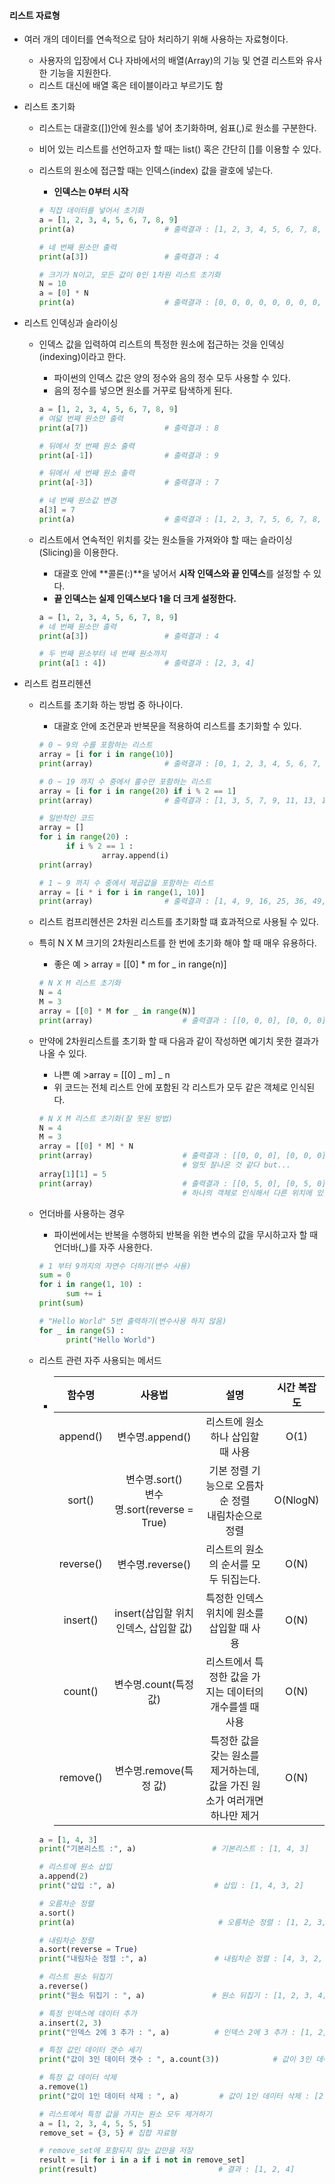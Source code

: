 #### 리스트 자료형

- 여러 개의 데이터를 연속적으로 담아 처리하기 위해 사용하는 자료형이다.

  - 사용자의 입장에서 C나 자바에서의 배열(Array)의 기능 및 연결 리스트와 유사한 기능을 지원한다.
  - 리스트 대신에 배열 혹은 테이블이라고 부르기도 함

- 리스트 초기화

  - 리스트는 대괄호([])안에 원소를 넣어 초기화하며, 쉼표(,)로 원소를 구분한다.

  - 비어 있는 리스트를 선언하고자 할 때는 list() 혹은 간단히 []를 이용할 수 있다.

  - 리스트의 원소에 접근할 때는 인덱스(index) 값을 괄호에 넣는다.

    - **인덱스는 0부터 시작**

    ```python
    # 직접 데이터를 넣어서 초기화
    a = [1, 2, 3, 4, 5, 6, 7, 8, 9]
    print(a)					# 출력결과 : [1, 2, 3, 4, 5, 6, 7, 8, 9]

    # 네 번째 원소만 출력
    print(a[3])					# 출력결과 : 4

    # 크기가 N이고, 모든 값이 0인 1차원 리스트 초기화
    N = 10
    a = [0] * N
    print(a)					# 출력결과 : [0, 0, 0, 0, 0, 0, 0, 0, 0, 0]
    ```

- 리스트 인덱싱과 슬라이싱

  - 인덱스 값을 입력하여 리스트의 특정한 원소에 접근하는 것을 인덱싱(indexing)이라고 한다.

    - 파이썬의 인덱스 값은 양의 정수와 음의 정수 모두 사용할 수 있다.
    - 음의 정수를 넣으면 원소를 거꾸로 탐색하게 된다.

    ```python
    a = [1, 2, 3, 4, 5, 6, 7, 8, 9]
    # 여덟 번째 원소만 출력
    print(a[7])					# 출력결과 : 8

    # 뒤에서 첫 번째 원소 출력
    print(a[-1])				# 출력결과 : 9

    # 뒤에서 세 번째 원소 출력
    print(a[-3])				# 출력결과 : 7

    # 네 번째 원소값 변경
    a[3] = 7
    print(a)					# 출력결과 : [1, 2, 3, 7, 5, 6, 7, 8, 9]
    ```

  - 리스트에서 연속적인 위치를 갖는 원소들을 가져와야 할 때는 슬라이싱(Slicing)을 이용한다.

    - 대괄호 안에 **콜론(:)**을 넣어서 **시작 인덱스와 끝 인덱스**를 설정할 수 있다.
    - **끝 인덱스는 실제 인덱스보다 1을 더 크게 설정한다.**

    ```python
    a = [1, 2, 3, 4, 5, 6, 7, 8, 9]
    # 네 번째 원소만 출력
    print(a[3])					# 출력결과 : 4

    # 두 번째 원소부터 네 번째 원소까지
    print(a[1 : 4])				# 출력결과 : [2, 3, 4]
    ```

- 리스트 컴프리헨션

  - 리스트를 초기화 하는 방법 중 하나이다.

    - 대괄호 안에 조건문과 반복문을 적용하여 리스트를 초기화할 수 있다.

    ```python
    # 0 ~ 9의 수를 포함하는 리스트
    array = [i for i in range(10)]
    print(array)				# 출력결과 : [0, 1, 2, 3, 4, 5, 6, 7, 8, 9]

    # 0 ~ 19 까지 수 중에서 홀수만 포함하는 리스트
    array = [i for i in range(20) if i % 2 == 1]
    print(array)				# 출력결과 : [1, 3, 5, 7, 9, 11, 13, 15, 17, 19]

    # 일반적인 코드
    array = []
    for i in range(20) :
          if i % 2 == 1 :
                  array.append(i)
    print(array)

    # 1 ~ 9 까지 수 중에서 제곱값을 포함하는 리스트
    array = [i * i for i in range(1, 10)]
    print(array)				# 출력결과 : [1, 4, 9, 16, 25, 36, 49, 64, 81]
    ```

  - 리스트 컴프리헨션은 2차원 리스트를 초기화할 떄 효과적으로 사용될 수 있다.

  - 특히 N X M 크기의 2차원리스트를 한 번에 초기화 해야 할 때 매우 유용하다.

    - 좋은 예 > array = [[0] \* m for \_ in range(n)]

    ```py
    # N X M 리스트 초기화
    N = 4
    M = 3
    array = [[0] * M for _ in range(N)]
    print(array)					# 출력결과 : [[0, 0, 0], [0, 0, 0], [0, 0, 0], [0, 0, 0]]
    ```

  - 만약에 2차원리스트를 초기화 할 때 다음과 같이 작성하면 예기치 못한 결과가 나올 수 있다.

    - 나쁜 예 >array = [[0] _ m] _ n
    - 위 코드는 전체 리스트 안에 포함된 각 리스트가 모두 같은 객체로 인식된다.

    ```python
    # N X M 리스트 초기화(잘 못된 방법)
    N = 4
    M = 3
    array = [[0] * M] * N
    print(array)					# 출력결과 : [[0, 0, 0], [0, 0, 0], [0, 0, 0], [0, 0, 0]]
    								# 얼핏 잘나온 것 같다 but...
    array[1][1] = 5
    print(array)					# 출력결과 : [[0, 5, 0], [0, 5, 0], [0, 5, 0], [0, 5, 0]]
    								# 하나의 객체로 인식해서 다른 위치에 있는 원소들 까지 바꿔버린다
    ```

  - 언더바를 사용하는 경우

    - 파이썬에서는 반복을 수행하되 반복을 위한 변수의 값을 무시하고자 할 때 언더바(\_)를 자주 사용한다.

    ```python
    # 1 부터 9까지의 자연수 더하기(변수 사용)
    sum = 0
    for i in range(1, 10) :
          sum += i
    print(sum)

    # "Hello World" 5번 출력하기(변수사용 하지 않음)
    for _ in range(5) :
          print("Hello World")
    ```

  - 리스트 관련 자주 사용되는 메서드

    - |  함수명   |                    사용법                    |                                   설명                                    | 시간 복잡도 |
      | :-------: | :------------------------------------------: | :-----------------------------------------------------------------------: | :---------: |
      | append()  |               변수명.append()                |                     리스트에 원소 하나 삽입할 때 사용                     |    O(1)     |
      |  sort()   | 변수명.sort()<br>변수명.sort(reverse = True) |           기본 정렬 기능으로 오름차순 정렬<br>내림차순으로 정렬           |  O(NlogN)   |
      | reverse() |               변수명.reverse()               |                   리스트의 원소의 순서를 모두 뒤집는다.                   |    O(N)     |
      | insert()  |    insert(삽입할 위치 인덱스, 삽입할 값)     |                특정한 인덱스 위치에 원소를 삽입할 때 사용                 |    O(N)     |
      |  count()  |            변수명.count(특정 값)             |          리스트에서 특정한 값을 가지는 데이터의 개수를셀 때 사용          |    O(N)     |
      | remove()  |            변수명.remove(특정 값)            | 특정한 값을 갖는 원소를 제거하는데, 값을 가진 원소가 여러개면 하나만 제거 |    O(N)     |

    ```python
    a = [1, 4, 3]
    print("기본리스트 :", a)					# 기본리스트 : [1, 4, 3]

    # 리스트에 원소 삽입
    a.append(2)
    print("삽입 :", a)					  # 삽입 : [1, 4, 3, 2]

    # 오름차순 정렬
    a.sort()
    print(a)								# 오름차순 정렬 : [1, 2, 3, 4]

    # 내림차순 정렬
    a.sort(reverse = True)
    print("내림차순 정렬 :", a)				# 내림차순 정렬 : [4, 3, 2, 1]

    # 리스트 원소 뒤집기
    a.reverse()
    print("원소 뒤집기 : ", a)				# 원소 뒤집기 : [1, 2, 3, 4]

    # 특정 인덱스에 데이터 추가
    a.insert(2, 3)
    print("인덱스 2에 3 추가 : ", a)			# 인덱스 2에 3 추가 : [1, 2, 3 ,3 ,4]

    # 특정 값인 데이터 갯수 세기
    print("값이 3인 데이터 갯수 : ", a.count(3))			# 값이 3인 데이터 갯수 : 2

    # 특정 값 데이터 삭제
    a.remove(1)
    print("값이 1인 데이터 삭제 : ", a)			# 값이 1인 데이터 삭제 : [2. 3. 3. 4]

    # 리스트에서 특정 값을 가지는 원소 모두 제거하기
    a = [1, 2, 3, 4, 5, 5, 5]
    remove_set = {3, 5}	# 집합 자료형

    # remove_set에 포함되지 않는 값만을 저장
    result = [i for i in a if i not in remove_set]
    print(result)							# 결과 : [1, 2, 4]
    ```

####
